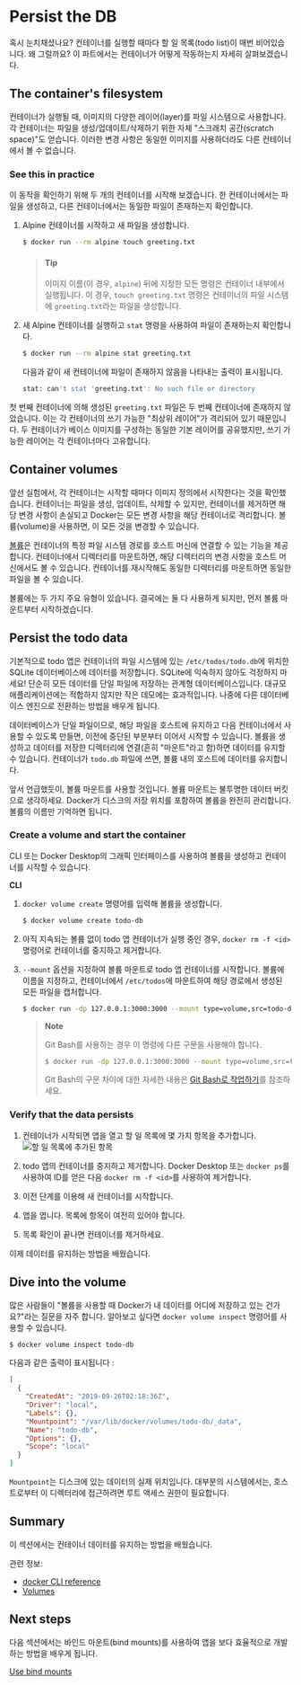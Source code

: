 # Persist the DB

혹시 눈치채셨나요? 컨테이너를 실행할 때마다 할 일 목록(todo list)이 매번 비어있습니다. 왜 그럴까요? 이 파트에서는 컨테이너가 어떻게 작동하는지 자세히 살펴보겠습니다.

## The container's filesystem

컨테이너가 실행될 때, 이미지의 다양한 레이어(layer)를 파일 시스템으로 사용합니다. 각 컨테이너는 파일을 생성/업데이트/삭제하기 위한 자체 "스크래치 공간(scratch space)"도 얻습니다. 이러한 변경 사항은 동일한 이미지를 사용하더라도 다른 컨테이너에서 볼 수 없습니다.

### See this in practice

이 동작을 확인하기 위해 두 개의 컨테이너를 시작해 보겠습니다. 한 컨테이너에서는 파일을 생성하고, 다른 컨테이너에서는 동일한 파일이 존재하는지 확인합니다.

1. Alpine 컨테이너를 시작하고 새 파일을 생성합니다.

   ```bash
   $ docker run --rm alpine touch greeting.txt
   ```

   > #### Tip
   >
   > 이미지 이름(이 경우, `alpine`) 뒤에 지정한 모든 명령은 컨테이너 내부에서 실행됩니다. 이 경우, `touch greeting.txt` 명령은 컨테이너의 파일 시스템에 `greeting.txt`라는 파일을 생성합니다.

2. 새 Alpine 컨테이너를 실행하고 `stat` 명령을 사용하여 파일이 존재하는지 확인합니다.

   ```bash
   $ docker run --rm alpine stat greeting.txt
   ```

   다음과 같이 새 컨테이너에 파일이 존재하지 않음을 나타내는 출력이 표시됩니다.

   ```bash
   stat: can't stat 'greeting.txt': No such file or directory
   ```

첫 번째 컨테이너에 의해 생성된 `greeting.txt` 파일은 두 번째 컨테이너에 존재하지 않았습니다. 이는 각 컨테이너의 쓰기 가능한 "최상위 레이어"가 격리되어 있기 때문입니다. 두 컨테이너가 베이스 이미지를 구성하는 동일한 기본 레이어를 공유했지만, 쓰기 가능한 레이어는 각 컨테이너마다 고유합니다.

## Container volumes

앞선 실험에서, 각 컨테이너는 시작할 때마다 이미지 정의에서 시작한다는 것을 확인했습니다. 컨테이너는 파일을 생성, 업데이트, 삭제할 수 있지만, 컨테이너를 제거하면 해당 변경 사항이 손실되고 Docker는 모든 변경 사항을 해당 컨테이너로 격리합니다. 볼륨(volume)을 사용하면, 이 모든 것을 변경할 수 있습니다.

[볼륨](https://docs.docker.com/engine/storage/volumes/)은 컨테이너의 특정 파일 시스템 경로를 호스트 머신에 연결할 수 있는 기능을 제공합니다. 컨테이너에서 디렉터리를 마운트하면, 해당 디렉터리의 변경 사항을 호스트 머신에서도 볼 수 있습니다. 컨테이너를 재시작해도 동일한 디렉터리를 마운트하면 동일한 파일을 볼 수 있습니다.

볼륨에는 두 가지 주요 유형이 있습니다. 결국에는 둘 다 사용하게 되지만, 먼저 볼륨 마운트부터 시작하겠습니다.

## Persist the todo data

기본적으로 todo 앱은 컨테이너의 파일 시스템에 있는 `/etc/todos/todo.db`에 위치한 SQLite 데이터베이스에 데이터를 저장합니다. SQLite에 익숙하지 않아도 걱정하지 마세요! 단순히 모든 데이터를 단일 파일에 저장하는 관계형 데이터베이스입니다. 대규모 애플리케이션에는 적합하지 않지만 작은 데모에는 효과적입니다. 나중에 다른 데이터베이스 엔진으로 전환하는 방법을 배우게 됩니다.

데이터베이스가 단일 파일이므로, 해당 파일을 호스트에 유지하고 다음 컨테이너에서 사용할 수 있도록 만들면, 이전에 중단된 부분부터 이어서 시작할 수 있습니다. 볼륨을 생성하고 데이터를 저장한 디렉터리에 연결(흔히 "마운트"라고 함)하면 데이터를 유지할 수 있습니다. 컨테이너가 `todo.db` 파일에 쓰면, 볼륨 내의 호스트에 데이터를 유지합니다.

앞서 언급했듯이, 볼륨 마운트를 사용할 것입니다. 볼륨 마운트는 불투명한 데이터 버킷으로 생각하세요. Docker가 디스크의 저장 위치를 포함하여 볼륨을 완전히 관리합니다. 볼륨의 이름만 기억하면 됩니다.

### Create a volume and start the container

CLI 또는 Docker Desktop의 그래픽 인터페이스를 사용하여 볼륨을 생성하고 컨테이너를 시작할 수 있습니다.

**CLI**

1. `docker volume create` 명령어를 입력해 볼륨을 생성합니다.

   ```bash
   $ docker volume create todo-db
   ```

2. 아직 지속되는 볼륨 없이 todo 앱 컨테이너가 실행 중인 경우, `docker rm -f <id>` 명령어로 컨테이너를 중지하고 제거합니다.

3. `--mount` 옵션을 지정하여 볼륨 마운트로 todo 앱 컨테이너를 시작합니다. 볼륨에 이름을 지정하고, 컨테이너에서 `/etc/todos`에 마운트하여 해당 경로에서 생성된 모든 파일을 캡처합니다.

   ```bash
   $ docker run -dp 127.0.0.1:3000:3000 --mount type=volume,src=todo-db,target=/etc/todos getting-started
   ```

   > **Note**
   >
   > Git Bash를 사용하는 경우 이 명령에 다른 구문을 사용해야 합니다.
   >
   > ```bash
   > $ docker run -dp 127.0.0.1:3000:3000 --mount type=volume,src=todo-db,target=//etc/todos getting-started
   > ```
   >
   > Git Bash의 구문 차이에 대한 자세한 내용은 [Git Bash로 작업하기](https://docs.docker.com/desktop/troubleshoot-and-support/troubleshoot/topics/#docker-commands-failing-in-git-bash)를 참조하세요.

### Verify that the data persists

1. 컨테이너가 시작되면 앱을 열고 할 일 목록에 몇 가지 항목을 추가합니다.
   ![할 일 목록에 추가된 항목](https://docs.docker.com/get-started/workshop/images/items-added.webp)

2. todo 앱의 컨테이너를 중지하고 제거합니다. Docker Desktop 또는 `docker ps`를 사용하여 ID를 얻은 다음 `docker rm -f <id>`를 사용하여 제거합니다.

3. 이전 단계를 이용해 새 컨테이너를 시작합니다.

4. 앱을 엽니다. 목록에 항목이 여전히 있어야 합니다.

5. 목록 확인이 끝나면 컨테이너를 제거하세요.

이제 데이터를 유지하는 방법을 배웠습니다.

## Dive into the volume

많은 사람들이 "볼륨을 사용할 때 Docker가 내 데이터를 어디에 저장하고 있는 건가요?"라는 질문을 자주 합니다. 알아보고 싶다면 `docker volume inspect` 명령어를 사용할 수 있습니다.

```bash
$ docker volume inspect todo-db
```

다음과 같은 출력이 표시됩니다 :

```json
[
  {
    "CreatedAt": "2019-09-26T02:18:36Z",
    "Driver": "local",
    "Labels": {},
    "Mountpoint": "/var/lib/docker/volumes/todo-db/_data",
    "Name": "todo-db",
    "Options": {},
    "Scope": "local"
  }
]
```

`Mountpoint`는 디스크에 있는 데이터의 실제 위치입니다. 대부분의 시스템에서는, 호스트로부터 이 디렉터리에 접근하려면 루트 액세스 권한이 필요합니다.

## Summary

이 섹션에서는 컨테이너 데이터를 유지하는 방법을 배웠습니다.

관련 정보:

- [docker CLI reference](https://docs.docker.com/reference/cli/docker/)
- [Volumes](https://docs.docker.com/engine/storage/volumes/)

## Next steps

다음 섹션에서는 바인드 마운트(bind mounts)를 사용하여 앱을 보다 효율적으로 개발하는 방법을 배우게 됩니다.

[Use bind mounts](/#/get-started/workshop/06_bind_mounts)
